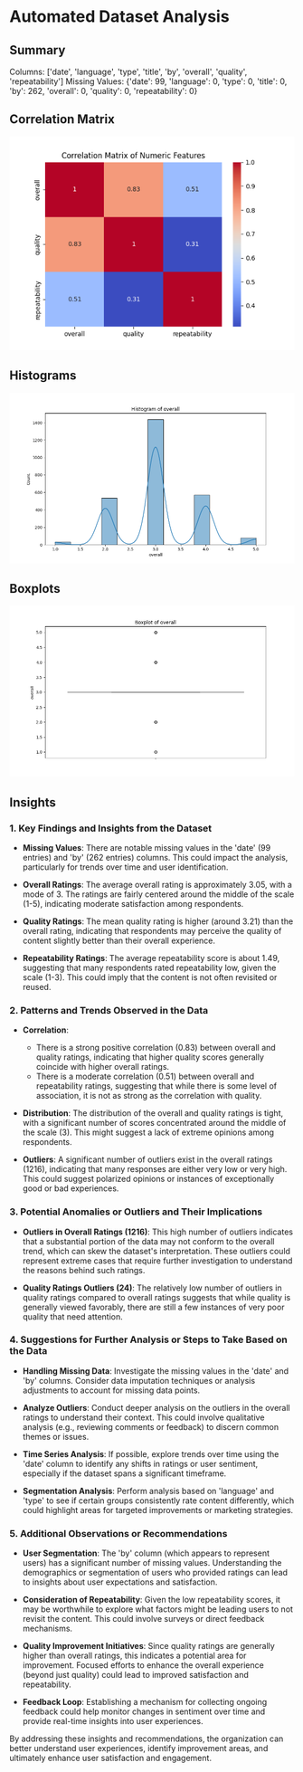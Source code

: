 # Automated Dataset Analysis

## Summary
Columns: ['date', 'language', 'type', 'title', 'by', 'overall', 'quality', 'repeatability']
Missing Values: {'date': 99, 'language': 0, 'type': 0, 'title': 0, 'by': 262, 'overall': 0, 'quality': 0, 'repeatability': 0}
## Correlation Matrix
![Correlation Matrix](correlation_matrix.png)
## Histograms
![Histogram of overall](./overall_histogram.png)
## Boxplots
![Boxplot of overall](./overall_boxplot.png)
## Insights
### 1. Key Findings and Insights from the Dataset

- **Missing Values**: There are notable missing values in the 'date' (99 entries) and 'by' (262 entries) columns. This could impact the analysis, particularly for trends over time and user identification.

- **Overall Ratings**: The average overall rating is approximately 3.05, with a mode of 3. The ratings are fairly centered around the middle of the scale (1-5), indicating moderate satisfaction among respondents.

- **Quality Ratings**: The mean quality rating is higher (around 3.21) than the overall rating, indicating that respondents may perceive the quality of content slightly better than their overall experience.

- **Repeatability Ratings**: The average repeatability score is about 1.49, suggesting that many respondents rated repeatability low, given the scale (1-3). This could imply that the content is not often revisited or reused.

### 2. Patterns and Trends Observed in the Data

- **Correlation**: 
  - There is a strong positive correlation (0.83) between overall and quality ratings, indicating that higher quality scores generally coincide with higher overall ratings.
  - There is a moderate correlation (0.51) between overall and repeatability ratings, suggesting that while there is some level of association, it is not as strong as the correlation with quality.

- **Distribution**: The distribution of the overall and quality ratings is tight, with a significant number of scores concentrated around the middle of the scale (3). This might suggest a lack of extreme opinions among respondents.

- **Outliers**: A significant number of outliers exist in the overall ratings (1216), indicating that many responses are either very low or very high. This could suggest polarized opinions or instances of exceptionally good or bad experiences.

### 3. Potential Anomalies or Outliers and Their Implications

- **Outliers in Overall Ratings (1216)**: This high number of outliers indicates that a substantial portion of the data may not conform to the overall trend, which can skew the dataset's interpretation. These outliers could represent extreme cases that require further investigation to understand the reasons behind such ratings.

- **Quality Ratings Outliers (24)**: The relatively low number of outliers in quality ratings compared to overall ratings suggests that while quality is generally viewed favorably, there are still a few instances of very poor quality that need attention.

### 4. Suggestions for Further Analysis or Steps to Take Based on the Data

- **Handling Missing Data**: Investigate the missing values in the 'date' and 'by' columns. Consider data imputation techniques or analysis adjustments to account for missing data points.

- **Analyze Outliers**: Conduct deeper analysis on the outliers in the overall ratings to understand their context. This could involve qualitative analysis (e.g., reviewing comments or feedback) to discern common themes or issues.

- **Time Series Analysis**: If possible, explore trends over time using the 'date' column to identify any shifts in ratings or user sentiment, especially if the dataset spans a significant timeframe.

- **Segmentation Analysis**: Perform analysis based on 'language' and 'type' to see if certain groups consistently rate content differently, which could highlight areas for targeted improvements or marketing strategies.

### 5. Additional Observations or Recommendations

- **User Segmentation**: The 'by' column (which appears to represent users) has a significant number of missing values. Understanding the demographics or segmentation of users who provided ratings can lead to insights about user expectations and satisfaction.

- **Consideration of Repeatability**: Given the low repeatability scores, it may be worthwhile to explore what factors might be leading users to not revisit the content. This could involve surveys or direct feedback mechanisms.

- **Quality Improvement Initiatives**: Since quality ratings are generally higher than overall ratings, this indicates a potential area for improvement. Focused efforts to enhance the overall experience (beyond just quality) could lead to improved satisfaction and repeatability.

- **Feedback Loop**: Establishing a mechanism for collecting ongoing feedback could help monitor changes in sentiment over time and provide real-time insights into user experiences.

By addressing these insights and recommendations, the organization can better understand user experiences, identify improvement areas, and ultimately enhance user satisfaction and engagement.